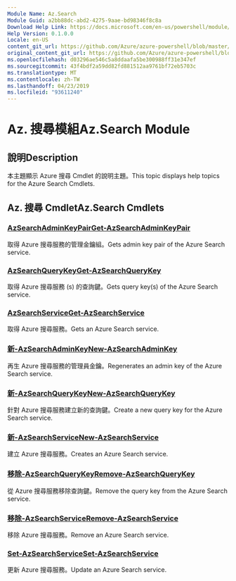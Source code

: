 ```yaml
---
Module Name: Az.Search
Module Guid: a2bb88dc-abd2-4275-9aae-bd98346f8c8a
Download Help Link: https://docs.microsoft.com/en-us/powershell/module/az.search
Help Version: 0.1.0.0
Locale: en-US
content_git_url: https://github.com/Azure/azure-powershell/blob/master/src/Search/Search/help/Az.Search.md
original_content_git_url: https://github.com/Azure/azure-powershell/blob/master/src/Search/Search/help/Az.Search.md
ms.openlocfilehash: d03296ae546c5a8ddaafa5be300988ff31e347ef
ms.sourcegitcommit: 43f4bdf2a59dd82fd881512aa9761bf72eb5703c
ms.translationtype: MT
ms.contentlocale: zh-TW
ms.lasthandoff: 04/23/2019
ms.locfileid: "93611240"
---
```

# <span data-ttu-id="23925-101">Az. 搜尋模組</span><span class="sxs-lookup"><span data-stu-id="23925-101">Az.Search Module</span></span>
## <span data-ttu-id="23925-102">說明</span><span class="sxs-lookup"><span data-stu-id="23925-102">Description</span></span>
<span data-ttu-id="23925-103">本主題顯示 Azure 搜尋 Cmdlet 的說明主題。</span><span class="sxs-lookup"><span data-stu-id="23925-103">This topic displays help topics for the Azure Search Cmdlets.</span></span>

## <span data-ttu-id="23925-104">Az. 搜尋 Cmdlet</span><span class="sxs-lookup"><span data-stu-id="23925-104">Az.Search Cmdlets</span></span>
### [<span data-ttu-id="23925-105">AzSearchAdminKeyPair</span><span class="sxs-lookup"><span data-stu-id="23925-105">Get-AzSearchAdminKeyPair</span></span>](Get-AzSearchAdminKeyPair.md)
<span data-ttu-id="23925-106">取得 Azure 搜尋服務的管理金鑰組。</span><span class="sxs-lookup"><span data-stu-id="23925-106">Gets admin key pair of the Azure Search service.</span></span>

### [<span data-ttu-id="23925-107">AzSearchQueryKey</span><span class="sxs-lookup"><span data-stu-id="23925-107">Get-AzSearchQueryKey</span></span>](Get-AzSearchQueryKey.md)
<span data-ttu-id="23925-108">取得 Azure 搜尋服務 (s) 的查詢鍵。</span><span class="sxs-lookup"><span data-stu-id="23925-108">Gets query key(s) of the Azure Search service.</span></span>

### [<span data-ttu-id="23925-109">AzSearchService</span><span class="sxs-lookup"><span data-stu-id="23925-109">Get-AzSearchService</span></span>](Get-AzSearchService.md)
<span data-ttu-id="23925-110">取得 Azure 搜尋服務。</span><span class="sxs-lookup"><span data-stu-id="23925-110">Gets an Azure Search service.</span></span>

### [<span data-ttu-id="23925-111">新-AzSearchAdminKey</span><span class="sxs-lookup"><span data-stu-id="23925-111">New-AzSearchAdminKey</span></span>](New-AzSearchAdminKey.md)
<span data-ttu-id="23925-112">再生 Azure 搜尋服務的管理員金鑰。</span><span class="sxs-lookup"><span data-stu-id="23925-112">Regenerates an admin key of the Azure Search service.</span></span>

### [<span data-ttu-id="23925-113">新-AzSearchQueryKey</span><span class="sxs-lookup"><span data-stu-id="23925-113">New-AzSearchQueryKey</span></span>](New-AzSearchQueryKey.md)
<span data-ttu-id="23925-114">針對 Azure 搜尋服務建立新的查詢鍵。</span><span class="sxs-lookup"><span data-stu-id="23925-114">Create a new query key for the Azure Search service.</span></span>

### [<span data-ttu-id="23925-115">新-AzSearchService</span><span class="sxs-lookup"><span data-stu-id="23925-115">New-AzSearchService</span></span>](New-AzSearchService.md)
<span data-ttu-id="23925-116">建立 Azure 搜尋服務。</span><span class="sxs-lookup"><span data-stu-id="23925-116">Creates an Azure Search service.</span></span>

### [<span data-ttu-id="23925-117">移除-AzSearchQueryKey</span><span class="sxs-lookup"><span data-stu-id="23925-117">Remove-AzSearchQueryKey</span></span>](Remove-AzSearchQueryKey.md)
<span data-ttu-id="23925-118">從 Azure 搜尋服務移除查詢鍵。</span><span class="sxs-lookup"><span data-stu-id="23925-118">Remove the query key from the Azure Search service.</span></span>

### [<span data-ttu-id="23925-119">移除-AzSearchService</span><span class="sxs-lookup"><span data-stu-id="23925-119">Remove-AzSearchService</span></span>](Remove-AzSearchService.md)
<span data-ttu-id="23925-120">移除 Azure 搜尋服務。</span><span class="sxs-lookup"><span data-stu-id="23925-120">Remove an Azure Search service.</span></span>

### [<span data-ttu-id="23925-121">Set-AzSearchService</span><span class="sxs-lookup"><span data-stu-id="23925-121">Set-AzSearchService</span></span>](Set-AzSearchService.md)
<span data-ttu-id="23925-122">更新 Azure 搜尋服務。</span><span class="sxs-lookup"><span data-stu-id="23925-122">Update an Azure Search service.</span></span>


